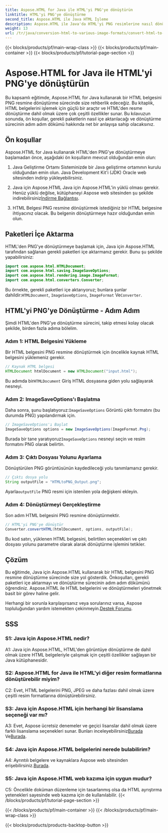 ```yaml
---
title: Aspose.HTML for Java ile HTML'yi PNG'ye dönüştürün
linktitle: HTML'yi PNG'ye dönüştürme
second_title: Aspose.HTML ile Java HTML İşleme
description: Aspose.HTML ile Java'da HTML'yi PNG resimlerine nasıl dönüştüreceğinizi öğrenin. Adım adım talimatlar içeren kapsamlı bir kılavuz.
weight: 13
url: /tr/java/conversion-html-to-various-image-formats/convert-html-to-png/
---
```


{{< blocks/products/pf/main-wrap-class >}}
{{< blocks/products/pf/main-container >}}
{{< blocks/products/pf/tutorial-page-section >}}

# Aspose.HTML for Java ile HTML'yi PNG'ye dönüştürün

Bu kapsamlı eğitimde, Aspose.HTML for Java kullanarak bir HTML belgesini PNG resmine dönüştürme sürecinde size rehberlik edeceğiz. Bu kitaplık, HTML belgelerini işlemek için güçlü bir araçtır ve HTML'den resme dönüştürme dahil olmak üzere çok çeşitli özellikler sunar. Bu kılavuzun sonunda, ön koşullar, gerekli paketlerin nasıl içe aktarılacağı ve dönüştürme sürecinin adım adım dökümü hakkında net bir anlayışa sahip olacaksınız.

## Ön koşullar

Aspose.HTML for Java kullanarak HTML'den PNG'ye dönüştürmeye başlamadan önce, aşağıdaki ön koşulların mevcut olduğundan emin olun:

1. Java Geliştirme Ortamı
Sisteminizde bir Java geliştirme ortamının kurulu olduğundan emin olun. Java Development Kit'i (JDK) Oracle web sitesinden indirip yükleyebilirsiniz.

2. Java için Aspose.HTML
 Java için Aspose.HTML'in yüklü olması gerekir. Henüz yüklü değilse, kütüphaneyi Aspose web sitesinden şu şekilde indirebilirsiniz[İndirme Bağlantısı](https://releases.aspose.com/html/java/).

3. HTML Belgesi
PNG resmine dönüştürmek istediğiniz bir HTML belgesine ihtiyacınız olacak. Bu belgenin dönüştürmeye hazır olduğundan emin olun.

## Paketleri İçe Aktarma

HTML'den PNG'ye dönüştürmeye başlamak için, Java için Aspose.HTML tarafından sağlanan gerekli paketleri içe aktarmanız gerekir. Bunu şu şekilde yapabilirsiniz:

```java
import com.aspose.html.HTMLDocument;
import com.aspose.html.saving.ImageSaveOptions;
import com.aspose.html.rendering.image.ImageFormat;
import com.aspose.html.converters.Converter;
```

 Bu örnekte, gerekli paketleri içe aktarıyoruz; bunlara şunlar dahildir:`HTMLDocument`, `ImageSaveOptions`, `ImageFormat` Ve`Converter`.

## HTML'yi PNG'ye Dönüştürme - Adım Adım

Şimdi HTML'den PNG'ye dönüştürme sürecini, takip etmesi kolay olacak şekilde, birden fazla adıma bölelim.

### Adım 1: HTML Belgesini Yükleme

Bir HTML belgesini PNG resmine dönüştürmek için öncelikle kaynak HTML belgesini yüklemeniz gerekir.

```java
// Kaynak HTML belgesi
HTMLDocument htmlDocument = new HTMLDocument("input.html");
```

 Bu adımda bir`HTMLDocument` Giriş HTML dosyasına giden yolu sağlayarak nesneyi.

### Adım 2: ImageSaveOptions'ı Başlatma

 Daha sonra, şunu başlatıyoruz:`ImageSaveOptions` Görüntü çıktı formatını (bu durumda PNG) yapılandırmak için.

```java
// ImageSaveOptions'ı Başlat
ImageSaveOptions options = new ImageSaveOptions(ImageFormat.Png);
```

 Burada bir tane yaratıyoruz`ImageSaveOptions` nesneyi seçin ve resim formatını PNG olarak belirtin.

### Adım 3: Çıktı Dosyası Yolunu Ayarlama

Dönüştürülen PNG görüntüsünün kaydedileceği yolu tanımlamanız gerekir.

```java
// Çıktı dosya yolu
String outputFile = "HTMLtoPNG_Output.png";
```

 Ayarla`outputFile` PNG resmi için istenilen yola değişkeni ekleyin.

### Adım 4: Dönüştürmeyi Gerçekleştirme

Son adım HTML belgesini PNG resmine dönüştürmektir.

```java
// HTML'yi PNG'ye dönüştür
Converter.convertHTML(htmlDocument, options, outputFile);
```

Bu kod satırı, yüklenen HTML belgesini, belirtilen seçenekleri ve çıktı dosyası yolunu parametre olarak alarak dönüştürme işlemini tetikler.

## Çözüm

Bu eğitimde, Java için Aspose.HTML kullanarak bir HTML belgesini PNG resmine dönüştürme sürecinde size yol gösterdik. Önkoşulları, gerekli paketleri içe aktarmayı ve dönüştürme sürecinin adım adım dökümünü öğrendiniz. Aspose.HTML ile HTML belgelerini ve dönüştürmeleri yönetmek basit bir görev haline gelir.

 Herhangi bir sorunla karşılaşırsanız veya sorularınız varsa, Aspose topluluğundan yardım istemekten çekinmeyin.[Destek Forumu](https://forum.aspose.com/).

## SSS

### S1: Java için Aspose.HTML nedir?

A1: Java için Aspose.HTML, HTML'den görüntüye dönüştürme de dahil olmak üzere HTML belgeleriyle çalışmak için çeşitli özellikler sağlayan bir Java kütüphanesidir.

### S2: Aspose.HTML for Java ile HTML'yi diğer resim formatlarına dönüştürebilir miyim?

C2: Evet, HTML belgelerini PNG, JPEG ve daha fazlası dahil olmak üzere çeşitli resim formatlarına dönüştürebilirsiniz.

### S3: Java için Aspose.HTML için herhangi bir lisanslama seçeneği var mı?

 A3: Evet, Aspose ücretsiz denemeler ve geçici lisanslar dahil olmak üzere farklı lisanslama seçenekleri sunar. Bunları inceleyebilirsiniz[Burada](https://purchase.aspose.com/buy) Ve[Burada](https://purchase.aspose.com/temporary-license/).

### S4: Java için Aspose.HTML belgelerini nerede bulabilirim?

 A4: Ayrıntılı belgelere ve kaynaklara Aspose web sitesinden erişebilirsiniz.[Burada](https://reference.aspose.com/html/java/).

### S5: Java için Aspose.HTML web kazıma için uygun mudur?

C5: Öncelikle doküman düzenleme için tasarlanmış olsa da HTML ayrıştırma yetenekleri sayesinde web kazıma için de kullanılabilir.
{{< /blocks/products/pf/tutorial-page-section >}}

{{< /blocks/products/pf/main-container >}}
{{< /blocks/products/pf/main-wrap-class >}}

{{< blocks/products/products-backtop-button >}}
